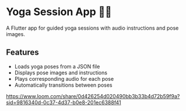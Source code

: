 # Yoga Session App 🧘‍♀️

A Flutter app for guided yoga sessions with audio instructions and pose images.

## Features
- Loads yoga poses from a JSON file
- Displays pose images and instructions
- Plays corresponding audio for each pose
- Automatically transitions between poses

https://www.loom.com/share/0d426254d020490bb3b33b4d72b59f9a?sid=9816340d-0c37-4d37-b0e8-201ec6388f41
